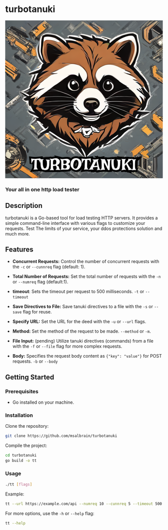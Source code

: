# turbotanuki
![Project Logo](Logo.png)


### Your all in one http load tester


## Description

turbotanuki is a Go-based tool for load testing HTTP servers. It provides a simple command-line interface with various flags to customize your requests. Test The limits of your service, your ddos protections solution and much more.

## Features

- **Concurrent Requests:** Control the number of concurrent requests with the `-c` or `--cunnreq` flag (default: 1).

- **Total Number of Requests:** Set the total number of requests with the `-n` or `--numreq` flag (default:1).

- **timeout**: Sets the timeout per request to 500 milliseconds. `-t` or `--timeout`

- **Save Directives to File:** Save tanuki directives to a file with the `-s` or `--save` flag for reuse.

- **Specify URL:** Set the URL for the deed with the `-u` or `--url` flags.

- **Method:** Set the method of the request to be made. `--method` or `-m`.

- **File Input:** (pending) Utilize tanuki directives (commands) from a file with the `-f` or `--file` flag for more complex requests.

- **Body:** Specifies the request body content as `{"key": "value"}` for POST requests. `-b` or `--body`

## Getting Started

### Prerequisites

- Go installed on your machine.

### Installation

Clone the repository:

```bash
git clone https://github.com/msalbrain/turbotanuki
```

Compile the project:

```bash
cd turbotanuki
go build -o tt
```

### Usage

```bash
./tt [flags]
```

Example:

```bash
tt --url https://example.com/api --numreq 10 --cunnreq 5 --timeout 500 --file /path/to/directives.txt --method POST --header "Content-Type: application/json" --header "Authorization: Bearer token" --body '{"key": "value"}'
```

For more options, use the `-h` or `--help` flag:

```bash
tt --help
```
 


